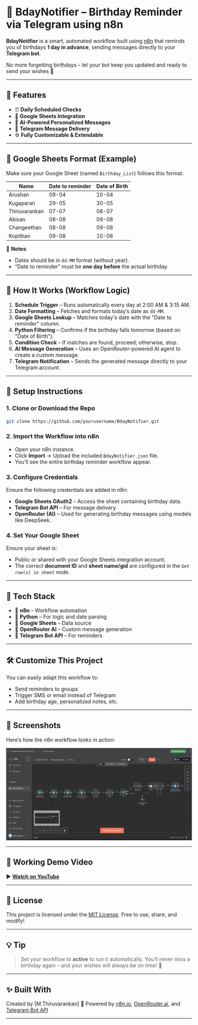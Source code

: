 # 🎂 BdayNotifier – Birthday Reminder via Telegram using n8n

**BdayNotifier** is a smart, automated workflow built using [n8n](https://n8n.io/) that reminds you of birthdays **1 day in advance**, sending messages directly to your **Telegram bot**.

No more forgetting birthdays – let your bot keep you updated and ready to send your wishes 🎉

---

## 📌 Features

* ⏰ **Daily Scheduled Checks**
* 📄 **Google Sheets Integration**
* 🧠 **AI-Powered Personalized Messages**
* 🤖 **Telegram Message Delivery**
* ⚙️ **Fully Customizable & Extendable**

---

## 📁 Google Sheets Format (Example)

Make sure your Google Sheet (named `Birthday_List`) follows this format:

| Name          | Date to reminder | Date of Birth |
| ------------- | ---------------- | ------------- |
| Arushan       | 09-04            | 10-04         |
| Kugaparan     | 29-05            | 30-05         |
| Thiruvarankan | 07-07            | 08-07         |
| Abisan        | 08-08            | 09-08         |
| Changeethan   | 08-08            | 09-08         |
| Kopithan      | 09-08            | 10-08         |

📝 **Notes**:

* Dates should be in `dd-MM` format (without year).
* “Date to reminder” must be **one day before** the actual birthday.

---

## 🔄 How It Works (Workflow Logic)

1. **Schedule Trigger** – Runs automatically every day at 2:00 AM & 3:15 AM.
2. **Date Formatting** – Fetches and formats today’s date as `dd-MM`.
3. **Google Sheets Lookup** – Matches today's date with the "Date to reminder" column.
4. **Python Filtering** – Confirms if the birthday falls tomorrow (based on "Date of Birth").
5. **Condition Check** – If matches are found, proceed; otherwise, stop.
6. **AI Message Generation** – Uses an OpenRouter-powered AI agent to create a custom message.
7. **Telegram Notification** – Sends the generated message directly to your Telegram account.

---

## 🚀 Setup Instructions

### 1. Clone or Download the Repo

```bash
git clone https://github.com/yourusername/BdayNotifier.git
```

### 2. Import the Workflow into n8n

* Open your n8n instance.
* Click **Import** → Upload the included `BdayNotifier.json` file.
* You’ll see the entire birthday reminder workflow appear.

### 3. Configure Credentials

Ensure the following credentials are added in n8n:

* **Google Sheets OAuth2** – Access the sheet containing birthday data.
* **Telegram Bot API** – For message delivery.
* **OpenRouter (AI)** – Used for generating birthday messages using models like DeepSeek.

### 4. Set Your Google Sheet

Ensure your sheet is:

* Public or shared with your Google Sheets integration account.
* The correct **document ID** and **sheet name/gid** are configured in the `Get row(s) in sheet` node.

---

## 🧠 Tech Stack

* 🔄 **n8n** – Workflow automation
* 🐍 **Python** – For logic and date parsing
* 📄 **Google Sheets** – Data source
* 🧠 **OpenRouter AI** – Custom message generation
* 🤖 **Telegram Bot API** – For reminders

---

## 🛠️ Customize This Project

You can easily adapt this workflow to:

* Send reminders to groups
* Trigger SMS or email instead of Telegram
* Add birthday age, personalized notes, etc.

---

## 📸 Screenshots

Here’s how the n8n workflow looks in action:

![BdayNotifier Workflow](https://github.com/ThiruvarankanM/Bday-Notifier-n8n/blob/38b14059729e06448a3eb149734d07a29bc9e158/N8N_Workflow.png)

---

## 🎥 Working Demo Video

▶ **[Watch on YouTube](https://youtu.be/vLQZUSjxpXA)**

---

## 📄 License

This project is licensed under the [MIT License](LICENSE).
Free to use, share, and modify!

---

## 💡 Tip

> Set your workflow to **active** to run it automatically.
> You’ll never miss a birthday again – and your wishes will always be on time! 🥳

---

## ✨ Built With

Created by \[M.Thiruvarankan]
🔗 Powered by [n8n.io](https://n8n.io), [OpenRouter.ai](https://openrouter.ai), and [Telegram Bot API](https://core.telegram.org/bots/api)

---

